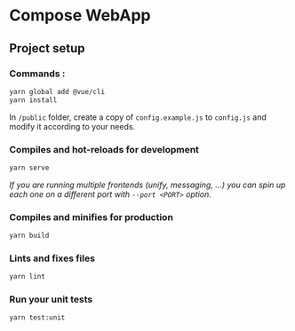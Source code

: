 # Compose WebApp

## Project setup

### Commands :
```bash
yarn global add @vue/cli
yarn install
```

In `/public` folder, create a copy of `config.example.js` to `config.js` and modify it according to your needs.

### Compiles and hot-reloads for development

```bash
yarn serve
```

_If you are running multiple frontends (unify, messaging, ...) you
can spin up each one on a different port with `--port <PORT>` option._

### Compiles and minifies for production
```bash
yarn build
```

### Lints and fixes files
```bash
yarn lint
```

### Run your unit tests
```bash
yarn test:unit
```

